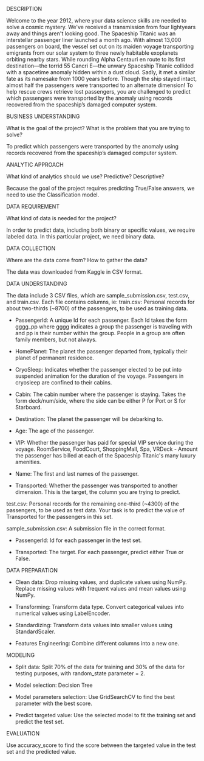 DESCRIPTION

Welcome to the year 2912, where your data science skills are needed to solve a cosmic mystery. We've received a transmission from four lightyears away and things aren't looking good. The Spaceship Titanic was an interstellar passenger liner launched a month ago. With almost 13,000 passengers on board, the vessel set out on its maiden voyage transporting emigrants from our solar system to three newly habitable exoplanets orbiting nearby stars. While rounding Alpha Centauri en route to its first destination—the torrid 55 Cancri E—the unwary Spaceship Titanic collided with a spacetime anomaly hidden within a dust cloud. Sadly, it met a similar fate as its namesake from 1000 years before. Though the ship stayed intact, almost half the passengers were transported to an alternate dimension! To help rescue crews retrieve lost passengers, you are challenged to predict which passengers were transported by the anomaly using records recovered from the spaceship’s damaged computer system.

BUSINESS UNDERSTANDING

What is the goal of the project? What is the problem that you are trying to solve?

To predict which passengers were transported by the anomaly using records recovered from the spaceship’s damaged computer system.

ANALYTIC APPROACH

What kind of analytics should we use? Predictive? Descriptive?

Because the goal of the project requires predicting True/False answers, we need to use the Classification model.

DATA REQUIREMENT

What kind of data is needed for the project?

In order to predict data, including both binary or specific values, we require labeled data. In this particular project, we need binary data.

DATA COLLECTION

Where are the data come from? How to gather the data?

The data was downloaded from Kaggle in CSV format. 

DATA UNDERSTANDING 

The data include 3 CSV files, which are sample_submission.csv, test.csv, and train.csv. Each file contains columns, ie:
train.csv: Personal records for about two-thirds (~8700) of the passengers, to be used as training data.

- PassengerId: A unique Id for each passenger. Each Id takes the form gggg_pp where gggg indicates a group the passenger is traveling with and pp is their number within the group. People in a group are often family members, but not always.

- HomePlanet: The planet the passenger departed from, typically their planet of permanent residence.

- CryoSleep: Indicates whether the passenger elected to be put into suspended animation for the duration of the voyage. Passengers in cryosleep are confined to their cabins.

- Cabin: The cabin number where the passenger is staying. Takes the form deck/num/side, where the side can be either P for Port or S for Starboard.

- Destination: The planet the passenger will be debarking to.

- Age: The age of the passenger.

- VIP: Whether the passenger has paid for special VIP service during the voyage. RoomService, FoodCourt, ShoppingMall, Spa, VRDeck - Amount the passenger has billed at each of the Spaceship Titanic's
many luxury amenities.

- Name: The first and last names of the passenger.

- Transported: Whether the passenger was transported to another dimension. This is the target, the column you are trying to predict.

test.csv: Personal records for the remaining one-third (~4300) of the passengers, to be used as test data. Your task is to predict the value of Transported for the passengers in this set.

sample_submission.csv: A submission file in the correct format.

- PassengerId: Id for each passenger in the test set.

- Transported: The target. For each passenger, predict either True or False.

DATA PREPARATION

- Clean data: Drop missing values, and duplicate values using NumPy. Replace missing values with frequent values and mean values using NumPy.

- Transforming: Transform data type. Convert categorical values into numerical values using LabelEncoder.

- Standardizing: Transform data values into smaller values using StandardScaler.

- Features Engineering: Combine different columns into a new one.

MODELING

- Split data: Split 70% of the data for training and 30% of the data for testing purposes, with random_state parameter = 2.

- Model selection: Decision Tree

- Model parameters selection: Use GridSearchCV to find the best parameter with the best score.

- Predict targeted value: Use the selected model to fit the training set and predict the test set.

EVALUATION

Use accuracy_score to find the score between the targeted value in the test set and the predicted value. 
